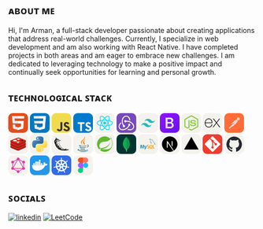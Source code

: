 <h2 align="left">ᴀʙᴏᴜᴛ ᴍᴇ</h2>
<p align="left">
  Hi, I'm Arman, a full-stack developer passionate about creating applications that address real-world challenges. Currently, I specialize in web development and am also working with React Native. I have completed projects in both areas and am eager to embrace new challenges. I am dedicated to leveraging technology to make a positive impact and continually seek opportunities for learning and personal growth.
</p>

<h2 align="left">ᴛᴇᴄʜɴᴏʟᴏɢɪᴄᴀʟ ꜱᴛᴀᴄᴋ</h2>
<p align="left">
  <img src="https://github.com/tandpfun/skill-icons/blob/main/icons/HTML.svg" alt="html" width="40" height="40"/>
  <img src="https://github.com/tandpfun/skill-icons/blob/main/icons/CSS.svg" alt="css" width="40" height="40"/>
  <img src="https://github.com/tandpfun/skill-icons/blob/main/icons/JavaScript.svg" alt="javascript" width="40" height="40"/>
  <img src="https://github.com/tandpfun/skill-icons/blob/main/icons/TypeScript.svg" alt="typescript" width="40" height="40"/>
  <img src="https://github.com/tandpfun/skill-icons/blob/main/icons/React-Light.svg" alt="react" width="40" height="40"/>
  <img src="https://github.com/tandpfun/skill-icons/blob/main/icons/Redux.svg" alt="redux" width="40" height="40"/>
  <img src="https://github.com/tandpfun/skill-icons/blob/main/icons/TailwindCSS-Light.svg" alt="tailwindcss" width="40" height="40"/>
  <img src="https://github.com/tandpfun/skill-icons/blob/main/icons/Bootstrap.svg" alt="bootstrap" width="40" height="40"/>
  <img src="https://github.com/tandpfun/skill-icons/blob/main/icons/NodeJS-Light.svg" alt="node.js" width="40" height="40"/>
  <img src="https://github.com/tandpfun/skill-icons/blob/main/icons/ExpressJS-Light.svg" alt="express.js" width="40" height="40"/>
  <img src="https://github.com/tandpfun/skill-icons/blob/main/icons/Postman.svg" alt="postman" width="40" height="40"/>
  <img src="https://github.com/tandpfun/skill-icons/blob/main/icons/Redis-Light.svg" alt="redis" width="40" height="40"/>
  <img src="https://github.com/tandpfun/skill-icons/blob/main/icons/Python-Light.svg" alt="python" width="40" height="40"/>
  <img src="https://github.com/tandpfun/skill-icons/blob/main/icons/Flask-Light.svg" alt="flask" width="40" height="40"/>
  <img src="https://github.com/tandpfun/skill-icons/blob/main/icons/Java-Light.svg" alt="java" width="40" height="40"/>
  <img src="https://github.com/tandpfun/skill-icons/blob/main/icons/Spring-Light.svg" alt="springboot" width="40" height="40"/>
  <img src="https://github.com/tandpfun/skill-icons/blob/main/icons/MongoDB.svg" alt="mongodb" width="40" height="40"/>
  <img src="https://github.com/tandpfun/skill-icons/blob/main/icons/MySQL-Light.svg" alt="mysql" width="40" height="40"/>
  <img src="https://github.com/tandpfun/skill-icons/blob/main/icons/NextJS-Light.svg" alt="next.js" width="40" height="40"/>
  <img src="https://github.com/tandpfun/skill-icons/blob/main/icons/Vercel-Light.svg" alt="vercel" width="40" height="40"/>
  <img src="https://github.com/tandpfun/skill-icons/blob/main/icons/Git.svg" alt="git" width="40" height="40"/>
  <img src="https://github.com/tandpfun/skill-icons/blob/main/icons/Github-Light.svg" alt="github" width="40" height="40"/>
  <img src="https://github.com/tandpfun/skill-icons/blob/main/icons/GraphQL-Light.svg" alt="graphql" width="40" height="40"/>
  <img src="https://github.com/tandpfun/skill-icons/blob/main/icons/Docker.svg" alt="docker" width="40" height="40"/>
  <img src="https://github.com/tandpfun/skill-icons/blob/main/icons/Kubernetes.svg" alt="kubernetes" width="40" height="40"/>
  <img src="https://github.com/tandpfun/skill-icons/blob/main/icons/Figma-Light.svg" alt="figma" width="40" height="40"/>
<!--   <img src="" alt="" width="40" height="40"/> -->
</p>

<h2 align="left">ꜱᴏᴄɪᴀʟꜱ</h2>
<p align="left"> 
  <a href="https://www.linkedin.com/in/reacharman/" target="_blank"><img alt="linkedin" src="https://img.shields.io/badge/linkedin-%230077B5.svg?style=for-the-badge&logo=linkedin&logoColor=white" /></a>
  <a href="https://leetcode.com/u/reacharman/" target="_blank"><img alt="LeetCode" src="https://img.shields.io/badge/LeetCode-000000?style=for-the-badge&logo=LeetCode&logoColor=#d16c06" /></a>
</p>
